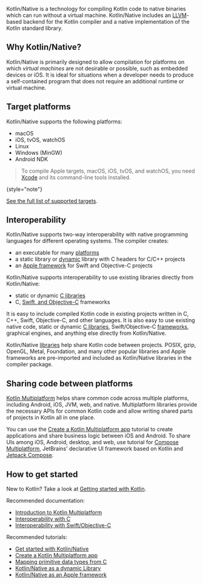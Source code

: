 [//]: # (title: Kotlin Native)

Kotlin/Native is a technology for compiling Kotlin code to native binaries which can run without a virtual machine.
Kotlin/Native includes an [LLVM](https://llvm.org/)-based backend for the Kotlin compiler and a native implementation of the Kotlin standard
library.

## Why Kotlin/Native?

Kotlin/Native is primarily designed to allow compilation for platforms on which _virtual machines_ are not
desirable or possible, such as embedded devices or iOS.
It is ideal for situations when a developer needs to produce a
self-contained program that does not require an additional runtime or virtual machine.

## Target platforms

Kotlin/Native supports the following platforms:
* macOS
* iOS, tvOS, watchOS
* Linux
* Windows (MinGW)
* Android NDK

> To compile Apple targets, macOS, iOS, tvOS, and watchOS, you need [Xcode](https://apps.apple.com/us/app/xcode/id497799835)
> and its command-line tools installed.
> 
{style="note"}

[See the full list of supported targets](native-target-support.md).

## Interoperability

Kotlin/Native supports two-way interoperability with native programming languages for different operating systems.
The compiler creates:
* an executable for many [platforms](#target-platforms)
* a static library or [dynamic](native-dynamic-libraries.md) library with C headers for C/C++ projects
* an [Apple framework](apple-framework.md) for Swift and Objective-C projects

Kotlin/Native supports interoperability to use existing libraries
directly from Kotlin/Native:
* static or dynamic [C libraries](native-c-interop.md)
* C, [Swift, and Objective-C](native-objc-interop.md) frameworks

It is easy to include compiled Kotlin code in
existing projects written in C, C++, Swift, Objective-C, and other languages.
It is also easy to use existing native code,
static or dynamic [C libraries](native-c-interop.md),
Swift/Objective-C [frameworks](native-objc-interop.md),
graphical engines, and anything else directly from Kotlin/Native.

Kotlin/Native [libraries](native-platform-libs.md) help share Kotlin
code between projects.
POSIX, gzip, OpenGL, Metal, Foundation, and many other popular libraries and Apple frameworks
are pre-imported and included as Kotlin/Native libraries in the compiler package.

## Sharing code between platforms

[Kotlin Multiplatform](multiplatform-intro.md) helps share common code across multiple platforms, including Android, iOS, JVM,
web, and native. Multiplatform libraries provide the necessary APIs for common Kotlin code and allow writing shared parts
of projects in Kotlin all in one place.

You can use the [Create a Kotlin Multiplatform app](https://www.jetbrains.com/help/kotlin-multiplatform-dev/multiplatform-create-first-app.html) tutorial
to create applications and share business logic between iOS and Android. To share UIs among iOS, Android, desktop, and web,
use tutorial for [Compose Multiplatform](https://www.jetbrains.com/help/kotlin-multiplatform-dev/compose-multiplatform-create-first-app.html),
JetBrains' declarative UI framework based on Kotlin and [Jetpack Compose](https://developer.android.com/jetpack/compose).

## How to get started

New to Kotlin? Take a look at [Getting started with Kotlin](getting-started.md).

Recommended documentation:

* [Introduction to Kotlin Multiplatform](multiplatform-intro.md)
* [Interoperability with C](native-c-interop.md)
* [Interoperability with Swift/Objective-C](native-objc-interop.md)

Recommended tutorials:

* [Get started with Kotlin/Native](native-get-started.md)
* [Create a Kotlin Multiplatform app](https://www.jetbrains.com/help/kotlin-multiplatform-dev/multiplatform-create-first-app.html)
* [Mapping primitive data types from C](mapping-primitive-data-types-from-c.md)
* [Kotlin/Native as a dynamic Library](native-dynamic-libraries.md)
* [Kotlin/Native as an Apple framework](apple-framework.md)
